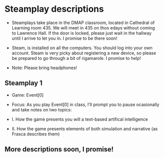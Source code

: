 # Steamplay descriptions

- Steamplays take place in the DMAP classroom, located in Cathedral of Learning room 435. We will meet in 435 on thos edays without coming to Lawrence Hall. If the door is locked, please just wait in the hallway until I arrive to let you in. I promise to be there soon!

- Steam, is installed on all the computers. You should log into your own account. Steam is very picky about registering a new device, so please be prepared to go through a bit of rigamarole. I promise to help! 

- Note: Please bring headphones!

## Steamplay 1

- Game: Event[0]

- Focus: As you play Event[0] in class, I'll prompt you to pause ocasionally and take notes on two topics: 

- I. How the game presents you will a text-based artifical intelligence

- II. How the game presents elements of both simulation and narrative (as Frasca describes them)

## More descriptions soon, I promise!
